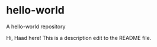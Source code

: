 # hello-world
A hello-world repository

Hi, Haad here! This is a description edit to the README file.
